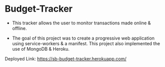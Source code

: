 # Budget-Tracker

* This tracker allows the user to monitor transactions made online & offline.

* The goal of this project was to create a progressive web application using service-workers & a manifest. This project also implemented the use of MongoDB & Heroku. 

Deployed Link: https://sb-budget-tracker.herokuapp.com/

